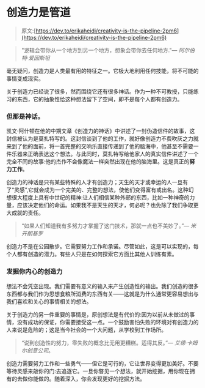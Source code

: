 # 创造力是管道

> 原文:[https://dev.to/erikaheidi/creativity-is-the-pipeline-2pm6](https://dev.to/erikaheidi/creativity-is-the-pipeline-2pm6)

> "逻辑会带你从一个地方到另一个地方，想象会带你去任何地方."— *阿尔伯特·爱因斯坦*

毫无疑问，创造力是人类最有用的特征之一。它极大地利用任何技能，将不可能的事情变成现实。

关于创造力已经说了很多，然而围绕它还有很多神话。作为一种不可教授，只能练习的东西，它的抽象性给这种想法留下了空间，即不是每个人都有创造力。

### [](#but-thats-a-myth)但那是神话。

凯文·阿什顿在他的中期文章《创造力的神话》中讲述了一封伪造信件的故事，这封信被认为是莫扎特写的。这封信谈到了他的工作，就好像创造力不费吹灰之力就来到了他的面前，将一首完整的交响乐直接传递到了他的脑海中，他甚至不需要一件乐器来正确表达这个想法。与此同时，莫扎特写给他家人的真实信件讲述了一个完全不同的故事:他的杰作不会像魔法一样突然出现在他的脑海里。这是真正的**努力工作**。

创造力的神话是只有某些特殊的人才有创造力；天生的天才或幸运的人一旦有了“灵感”,它就会成为一个完美的、完整的想法，使他们变得富有或出名。这种幻想很大程度上具有中世纪的精神:让人们相信某种外部的东西，比如一种神奇的力量，应该决定他们的命运。如果我不是天生的天才，何必呢？也免除了我们争取更大成就的责任。

> “如果人们知道我有多努力才掌握了这门技术，那就一点也不美妙了。”— *米开朗基罗*

创造力不是在公园散步。它需要努力工作和承诺。尽管如此，这是可以实现的，每个人都有创造的潜力。有些人只是在如何探索它方面比其他人训练有素。

### [](#exploring-your-inner-creativity)发掘你内心的创造力

想法不会凭空出现。我们需要有意义的输入来产生创造性的输出。我们创造的很多东西都与我们作为思想食粮所消费的东西有关——这就是为什么通常更容易想出与我们喜欢和关心的事情相关的想法。

关于创造力的另一件重要的事情是，原创想法是有代价的:因为以前从未做过的事情，没有成功的保证，你需要接受这一点。一个鼓励害怕失败的环境对有创造力的人来说是危险的；这是当今社会的一个大问题，从学校到工作场所。

> “说到创造性的努力，零失败的概念比无用更糟糕。适得其反。”— *艾德·卡姆尔创意公司*。

创造力需要努力工作和一些勇气——但它是可行的，它让世界变得更加美好。不要等待灵感来敲你的门:去追逐它。一旦你瞥见一个想法，就开始挖掘，用你现在拥有的去做你能做的。随着深入，你会发现更好的挖掘方法。